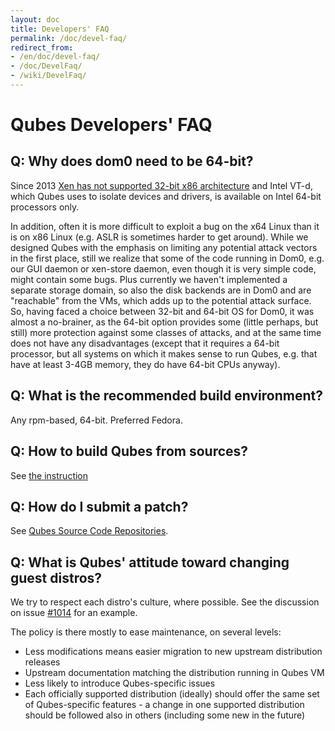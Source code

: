 ```yaml
---
layout: doc
title: Developers' FAQ
permalink: /doc/devel-faq/
redirect_from:
- /en/doc/devel-faq/
- /doc/DevelFaq/
- /wiki/DevelFaq/
---
```


Qubes Developers' FAQ
=====================

Q: Why does dom0 need to be 64-bit?
-----------------------------------

Since 2013 [Xen has not supported 32-bit x86 architecture](http://wiki.xenproject.org/wiki/Xen_Project_Release_Features) and Intel VT-d, which Qubes uses to isolate devices and drivers, is available on Intel 64-bit processors only.

In addition, often it is more difficult to exploit a bug on the x64 Linux than it is on x86 Linux (e.g. ASLR is sometimes harder to get around). While we designed Qubes with the emphasis on limiting any potential attack vectors in the first place, still we realize that some of the code running in Dom0, e.g. our GUI daemon or xen-store daemon, even though it is very simple code, might contain some bugs. Plus currently we haven't implemented a separate storage domain, so also the disk backends are in Dom0 and are "reachable" from the VMs, which adds up to the potential attack surface. So, having faced a choice between 32-bit and 64-bit OS for Dom0, it was almost a no-brainer, as the 64-bit option provides some (little perhaps, but still) more protection against some classes of attacks, and at the same time does not have any disadvantages (except that it requires a 64-bit processor, but all systems on which it makes sense to run Qubes, e.g. that have at least 3-4GB memory, they do have 64-bit CPUs anyway).

Q: What is the recommended build environment?
---------------------------------------------

Any rpm-based, 64-bit. Preferred Fedora.

Q: How to build Qubes from sources?
-----------------------------------

See [the instruction](/doc/qubes-builder/)

Q: How do I submit a patch?
---------------------------

See [Qubes Source Code Repositories](/doc/source-code/).

Q: What is Qubes' attitude toward changing guest distros?
---------------------------------------------------------

We try to respect each distro's culture, where possible. See the discussion on
issue [#1014](https://github.com/QubesOS/qubes-issues/issues/1014) for an
example.

The policy is there mostly to ease maintenance, on several levels:

 * Less modifications means easier migration to new upstream distribution
   releases
 * Upstream documentation matching the distribution running in Qubes VM
 * Less likely to introduce Qubes-specific issues
 * Each officially supported distribution (ideally) should offer the same set of
   Qubes-specific features - a change in one supported distribution should be
   followed also in others (including some new in the future)

